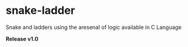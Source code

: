 # snake-ladder
Snake and ladders using the aresenal of logic available in C Language

**Release v1.0**
